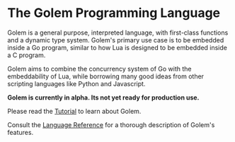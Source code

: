 # The Golem Programming Language

Golem is a general purpose, interpreted language, with first-class 
functions and a dynamic type system.  Golem's primary use case is to be
embedded inside a Go program, similar to how Lua is designed to be 
embedded inside a C program.

Golem aims to combine the concurrency system of Go with the embeddability 
of Lua, while borrowing many good ideas from other scripting languages like
Python and Javascript.

**Golem is currently in alpha.  Its not yet ready for production use.**  

Please read the [Tutorial](https://github.com/mjarmy/golem-lang/wiki/Tutorial) 
to learn about Golem.
 
Consult the [Language Reference](https://github.com/mjarmy/golem-lang/wiki/Language-Reference) 
for a thorough description of Golem's features.
